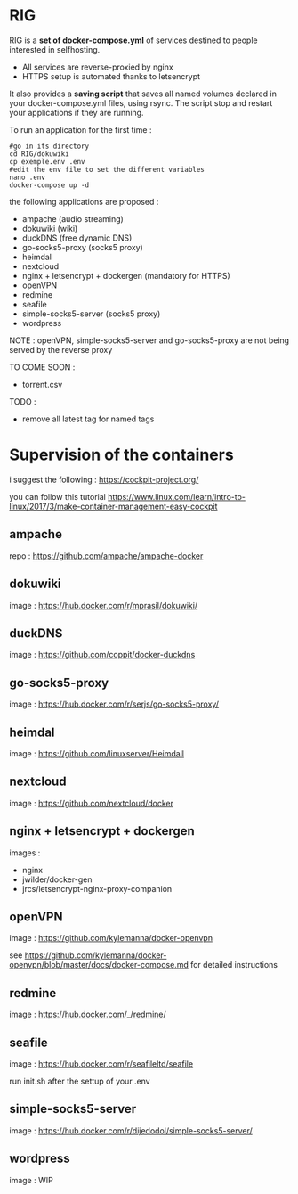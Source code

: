 # RIG

RIG is a **set of docker-compose.yml** of services destined to people interested in selfhosting.
- All services are reverse-proxied by nginx
- HTTPS setup is automated thanks to letsencrypt

It also provides a **saving script** that saves all named volumes declared in your docker-compose.yml files, using rsync. The script stop and restart your applications if they are running.

To run an application for the first time :

```
#go in its directory
cd RIG/dokuwiki 
cp exemple.env .env
#edit the env file to set the different variables
nano .env
docker-compose up -d
```

the following applications are proposed :

- ampache (audio streaming)
- dokuwiki (wiki)
- duckDNS (free dynamic DNS)
- go-socks5-proxy (socks5 proxy)
- heimdal 
- nextcloud
- nginx + letsencrypt + dockergen (mandatory for HTTPS)
- openVPN
- redmine
- seafile
- simple-socks5-server (socks5 proxy)
- wordpress

NOTE : openVPN, simple-socks5-server and go-socks5-proxy are not being served by the reverse proxy


TO COME SOON : 
- torrent.csv 

TODO : 
- remove all latest tag for named tags

# Supervision of the containers

i suggest the following : 
https://cockpit-project.org/

you can follow this tutorial https://www.linux.com/learn/intro-to-linux/2017/3/make-container-management-easy-cockpit

## ampache

repo :  https://github.com/ampache/ampache-docker

## dokuwiki

image :  https://hub.docker.com/r/mprasil/dokuwiki/

## duckDNS

image :  https://github.com/coppit/docker-duckdns

## go-socks5-proxy

image :  https://hub.docker.com/r/serjs/go-socks5-proxy/

## heimdal 

image :  https://github.com/linuxserver/Heimdall

## nextcloud

image :  https://github.com/nextcloud/docker

## nginx + letsencrypt + dockergen

images :  
  - nginx
  - jwilder/docker-gen
  - jrcs/letsencrypt-nginx-proxy-companion
  
  
## openVPN

image : https://github.com/kylemanna/docker-openvpn

see https://github.com/kylemanna/docker-openvpn/blob/master/docs/docker-compose.md for detailed instructions


## redmine

image :  https://hub.docker.com/_/redmine/

## seafile

image :  https://hub.docker.com/r/seafileltd/seafile

run init.sh after the settup of your .env 

## simple-socks5-server

image : https://hub.docker.com/r/dijedodol/simple-socks5-server/

## wordpress

image : WIP

